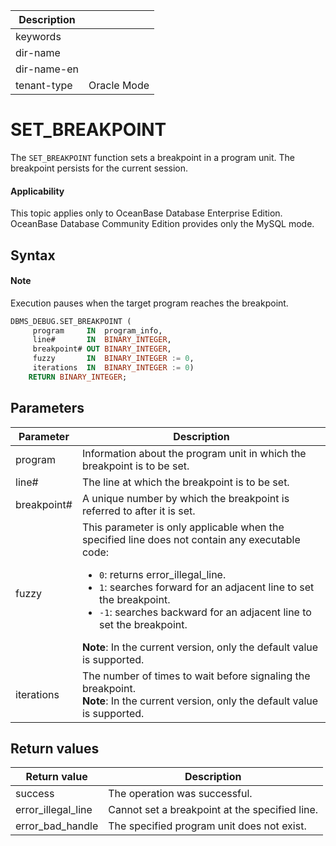 | Description   |                 |
|---------------|-----------------|
| keywords      |                 |
| dir-name      |                 |
| dir-name-en   |                 |
| tenant-type   | Oracle Mode     |


# SET_BREAKPOINT

The `SET_BREAKPOINT` function sets a breakpoint in a program unit. The breakpoint persists for the current session.

  <main id="notice" >
    <h4>Applicability</h4>
    <p>This topic applies only to OceanBase Database Enterprise Edition. OceanBase Database Community Edition provides only the MySQL mode. </p>
  </main>

## Syntax

<main id="notice" type='explain'>
    <h4>Note</h4>
    <p>Execution pauses when the target program reaches the breakpoint. </p>
  </main>

```sql
DBMS_DEBUG.SET_BREAKPOINT (
     program     IN  program_info,
     line#       IN  BINARY_INTEGER,
     breakpoint# OUT BINARY_INTEGER,
     fuzzy       IN  BINARY_INTEGER := 0,
     iterations  IN  BINARY_INTEGER := 0)
    RETURN BINARY_INTEGER;
```



## Parameters



| **Parameter** | **Description** |
|-------------|----------------------------------------------|
| program | Information about the program unit in which the breakpoint is to be set.  |
| line# | The line at which the breakpoint is to be set.  |
| breakpoint# | A unique number by which the breakpoint is referred to after it is set.  |
| fuzzy | This parameter is only applicable when the specified line does not contain any executable code: <ul><li> `0`: returns error_illegal_line.   </li><li> `1`: searches forward for an adjacent line to set the breakpoint.   </li><li>  `-1`: searches backward for an adjacent line to set the breakpoint.</li></ul>    **Note**: In the current version, only the default value is supported.  |
| iterations | The number of times to wait before signaling the breakpoint.  <br>**Note**: In the current version, only the default value is supported.  |



## Return values

| **Return value** | **Description** |
|--------------------|------------|
| success | The operation was successful.  |
| error_illegal_line | Cannot set a breakpoint at the specified line.  |
| error_bad_handle | The specified program unit does not exist.  |



